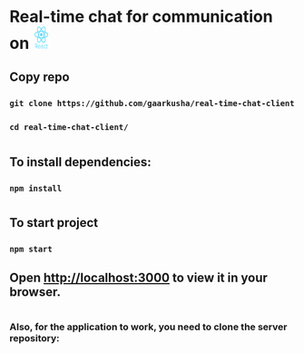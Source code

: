 # Real-time chat for communication on <a href="https://reactjs.org/"><img src="https://github.com/devicons/devicon/blob/master/icons/react/react-original-wordmark.svg" title="React" alt="React" width="30" height="40"/></a>&nbsp;

## Copy repo
### `git clone https://github.com/gaarkusha/real-time-chat-client`
### `cd real-time-chat-client/`

#

## To install dependencies:
### `npm install`

#

## To start project
### `npm start`

## Open [http://localhost:3000](http://localhost:3000) to view it in your browser.

#

### Also, for the application to work, you need to clone the server repository:



